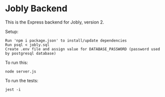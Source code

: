 # Jobly Backend

This is the Express backend for Jobly, version 2.

Setup:
    
    Run 'npm i package.json' to install/update dependencies
    Run psql < jobly.sql
    Create .env file and assign value for DATABASE_PASSWORD (password used by postgresql database)


To run this:

    node server.js
    
To run the tests:

    jest -i

